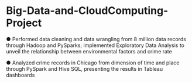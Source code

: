 # Big-Data-and-CloudComputing-Project
● Performed data cleaning and data wrangling from 8 million data records through Hadoop and PySparks; implemented Exploratory Data Analysis to unveil the relationship between environmental factors and crime rate

● Analyzed crime records in Chicago from dimension of time and place through PySpark and Hive SQL, presenting the results in Tableau dashboards
